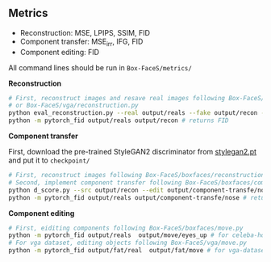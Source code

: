 ## Metrics

- Reconstruction:  MSE, LPIPS, SSIM, FID
- Component transfer: MSE$_{\text{irr}}$, IFG, FID
- Component editing:  FID

All command lines should be run in `Box-FaceS/metrics/`

**Reconstruction**

```bash
# First, reconstruct images and resave real images following Box-FaceS/boxfaces/reconstruction.py
# or Box-FaceS/vga/reconstruction.py
python eval_reconstruction.py --real output/reals --fake output/recon -bz 8 # returns MSE, LPIPS, SSIM
python -m pytorch_fid output/reals output/recon # returns FID
```

**Component transfer**

First, download the pre-trained StyleGAN2 discriminator from [stylegan2.pt]() and put it to `checkpoint/`

```bash
# First, reconstruct images following Box-FaceS/boxfaces/reconstruction.py
# Second, implement component transfer following Box-FaceS/boxfaces/comtrsf.py
python d_score.py --src output/recon --edit output/component-transfe/nose # returns MSE_irr, IFG
python -m pytorch_fid output/reals output/component-transfe/nose # returns FID
```

**Component editing**

```bash
# First, eiditing components following Box-FaceS/boxfaces/move.py
python -m pytorch_fid output/reals  output/move/eyes_up # for celeba-hq-dataset
# For vga dataset, editing objects following Box-FaceS/vga/move.py
python -m pytorch_fid output/fat/real  output/fat/move # for vga-dataset
```
